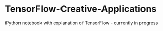 # TensorFlow-Creative-Applications
iPython notebook with explanation of TensorFlow - currently in progress
